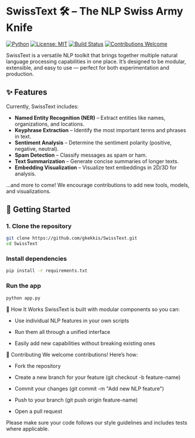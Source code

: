 # SwissText 🛠️ – The NLP Swiss Army Knife

[![Python](https://img.shields.io/badge/Python-3.11%2B-blue)](https://www.python.org/)
[![License: MIT](https://img.shields.io/badge/License-MIT-green.svg)](LICENSE)
[![Build Status](https://img.shields.io/badge/build-passing-brightgreen)]()
[![Contributions Welcome](https://img.shields.io/badge/contributions-welcome-orange.svg)](CONTRIBUTING.md)


SwissText is a versatile NLP toolkit that brings together multiple natural language processing capabilities in one place.
It’s designed to be modular, extensible, and easy to use — perfect for both experimentation and production.

## ✨ Features
Currently, SwissText includes:
- **Named Entity Recognition (NER)** – Extract entities like names, organizations, and locations.
- **Keyphrase Extraction** – Identify the most important terms and phrases in text.
- **Sentiment Analysis** – Determine the sentiment polarity (positive, negative, neutral).
- **Spam Detection** – Classify messages as spam or ham.
- **Text Summarization** – Generate concise summaries of longer texts.
- **Embedding Visualization** – Visualize text embeddings in 2D/3D for analysis.

…and more to come!
We encourage contributions to add new tools, models, and visualizations.

## 🚀 Getting Started

### 1. Clone the repository
```bash
git clone https://github.com/gkekkis/SwissText.git
cd SwissText
```

### Install dependencies
```bash
pip install -r requirements.txt
```

### Run the app
```bash
python app.py
```

🧩 How It Works
SwissText is built with modular components so you can:

- Use individual NLP features in your own scripts

- Run them all through a unified interface

- Easily add new capabilities without breaking existing ones

🤝 Contributing
We welcome contributions! Here’s how:

- Fork the repository

- Create a new branch for your feature (git checkout -b feature-name)

- Commit your changes (git commit -m "Add new NLP feature")

- Push to your branch (git push origin feature-name)

- Open a pull request

Please make sure your code follows our style guidelines and includes tests where applicable.
